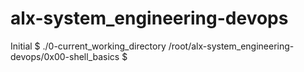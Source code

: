 # alx-system_engineering-devops
Initial
$ ./0-current_working_directory
/root/alx-system_engineering-devops/0x00-shell_basics
$
